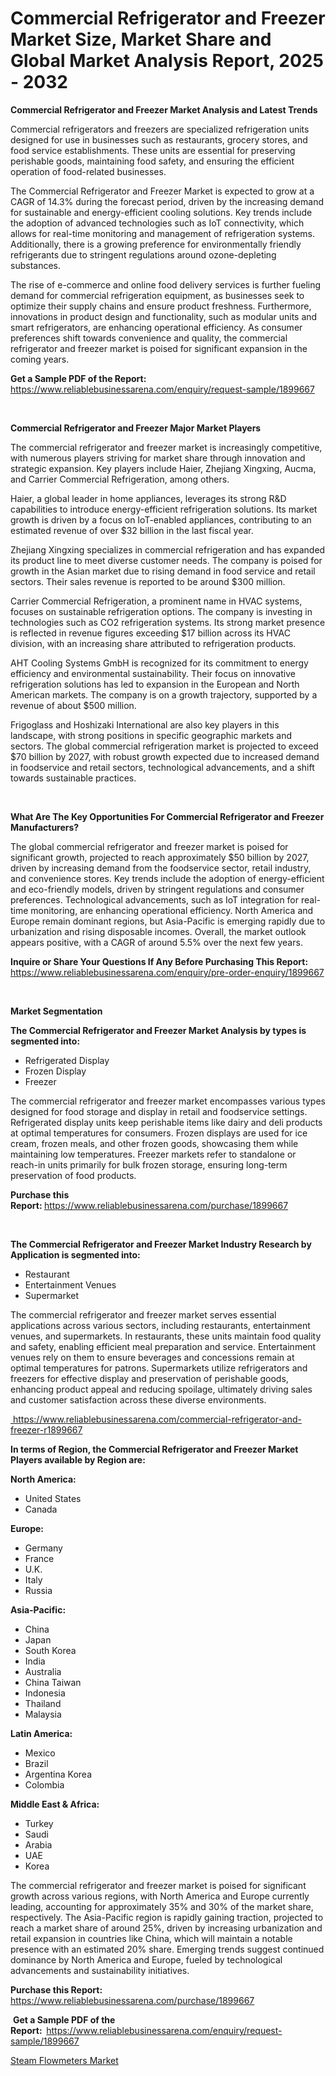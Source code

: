 <p><h1>Commercial Refrigerator and Freezer Market Size, Market Share and Global Market Analysis Report, 2025 - 2032</h1></p><p><strong>Commercial Refrigerator and Freezer Market Analysis and Latest Trends</strong></p>
<p><p>Commercial refrigerators and freezers are specialized refrigeration units designed for use in businesses such as restaurants, grocery stores, and food service establishments. These units are essential for preserving perishable goods, maintaining food safety, and ensuring the efficient operation of food-related businesses. </p><p>The Commercial Refrigerator and Freezer Market is expected to grow at a CAGR of 14.3% during the forecast period, driven by the increasing demand for sustainable and energy-efficient cooling solutions. Key trends include the adoption of advanced technologies such as IoT connectivity, which allows for real-time monitoring and management of refrigeration systems. Additionally, there is a growing preference for environmentally friendly refrigerants due to stringent regulations around ozone-depleting substances. </p><p>The rise of e-commerce and online food delivery services is further fueling demand for commercial refrigeration equipment, as businesses seek to optimize their supply chains and ensure product freshness. Furthermore, innovations in product design and functionality, such as modular units and smart refrigerators, are enhancing operational efficiency. As consumer preferences shift towards convenience and quality, the commercial refrigerator and freezer market is poised for significant expansion in the coming years.</p></p>
<p><strong>Get a Sample PDF of the Report:&nbsp;</strong> <a href="https://www.reliablebusinessarena.com/enquiry/request-sample/1899667?utm_campaign=3535&utm_medium=2&utm_source=Github&utm_content=ia&utm_term=10042025&utm_id=commercial-refrigerator-and-freezer">https://www.reliablebusinessarena.com/enquiry/request-sample/1899667</a></p>
<p>&nbsp;</p>
<p><strong>Commercial Refrigerator and Freezer Major Market Players</strong></p>
<p><p>The commercial refrigerator and freezer market is increasingly competitive, with numerous players striving for market share through innovation and strategic expansion. Key players include Haier, Zhejiang Xingxing, Aucma, and Carrier Commercial Refrigeration, among others.</p><p>Haier, a global leader in home appliances, leverages its strong R&D capabilities to introduce energy-efficient refrigeration solutions. Its market growth is driven by a focus on IoT-enabled appliances, contributing to an estimated revenue of over $32 billion in the last fiscal year.</p><p>Zhejiang Xingxing specializes in commercial refrigeration and has expanded its product line to meet diverse customer needs. The company is poised for growth in the Asian market due to rising demand in food service and retail sectors. Their sales revenue is reported to be around $300 million.</p><p>Carrier Commercial Refrigeration, a prominent name in HVAC systems, focuses on sustainable refrigeration options. The company is investing in technologies such as CO2 refrigeration systems. Its strong market presence is reflected in revenue figures exceeding $17 billion across its HVAC division, with an increasing share attributed to refrigeration products.</p><p>AHT Cooling Systems GmbH is recognized for its commitment to energy efficiency and environmental sustainability. Their focus on innovative refrigeration solutions has led to expansion in the European and North American markets. The company is on a growth trajectory, supported by a revenue of about $500 million.</p><p>Frigoglass and Hoshizaki International are also key players in this landscape, with strong positions in specific geographic markets and sectors. The global commercial refrigeration market is projected to exceed $70 billion by 2027, with robust growth expected due to increased demand in foodservice and retail sectors, technological advancements, and a shift towards sustainable practices.</p></p>
<p>&nbsp;</p>
<p><strong>What Are The Key Opportunities For Commercial Refrigerator and Freezer Manufacturers?</strong></p>
<p><p>The global commercial refrigerator and freezer market is poised for significant growth, projected to reach approximately $50 billion by 2027, driven by increasing demand from the foodservice sector, retail industry, and convenience stores. Key trends include the adoption of energy-efficient and eco-friendly models, driven by stringent regulations and consumer preferences. Technological advancements, such as IoT integration for real-time monitoring, are enhancing operational efficiency. North America and Europe remain dominant regions, but Asia-Pacific is emerging rapidly due to urbanization and rising disposable incomes. Overall, the market outlook appears positive, with a CAGR of around 5.5% over the next few years.</p></p>
<p><strong>Inquire or Share Your Questions If Any Before Purchasing This Report:</strong> <a href="https://www.reliablebusinessarena.com/enquiry/pre-order-enquiry/1899667?utm_campaign=3535&utm_medium=2&utm_source=Github&utm_content=ia&utm_term=10042025&utm_id=commercial-refrigerator-and-freezer">https://www.reliablebusinessarena.com/enquiry/pre-order-enquiry/1899667</a></p>
<p>&nbsp;</p>
<p><strong>Market Segmentation</strong></p>
<p><strong>The Commercial Refrigerator and Freezer Market Analysis by types is segmented into:</strong></p>
<p><ul><li>Refrigerated Display</li><li>Frozen Display</li><li>Freezer</li></ul></p>
<p><p>The commercial refrigerator and freezer market encompasses various types designed for food storage and display in retail and foodservice settings. Refrigerated display units keep perishable items like dairy and deli products at optimal temperatures for consumers. Frozen displays are used for ice cream, frozen meals, and other frozen goods, showcasing them while maintaining low temperatures. Freezer markets refer to standalone or reach-in units primarily for bulk frozen storage, ensuring long-term preservation of food products.</p></p>
<p><strong>Purchase this Report:&nbsp;</strong><a href="https://www.reliablebusinessarena.com/purchase/1899667?utm_campaign=3535&utm_medium=2&utm_source=Github&utm_content=ia&utm_term=10042025&utm_id=commercial-refrigerator-and-freezer">https://www.reliablebusinessarena.com/purchase/1899667</a></p>
<p>&nbsp;</p>
<p><strong>The Commercial Refrigerator and Freezer Market Industry Research by Application is segmented into:</strong></p>
<p><ul><li>Restaurant</li><li>Entertainment Venues</li><li>Supermarket</li></ul></p>
<p><p>The commercial refrigerator and freezer market serves essential applications across various sectors, including restaurants, entertainment venues, and supermarkets. In restaurants, these units maintain food quality and safety, enabling efficient meal preparation and service. Entertainment venues rely on them to ensure beverages and concessions remain at optimal temperatures for patrons. Supermarkets utilize refrigerators and freezers for effective display and preservation of perishable goods, enhancing product appeal and reducing spoilage, ultimately driving sales and customer satisfaction across these diverse environments.</p></p>
<p><a href="https://www.reliablebusinessarena.com/commercial-refrigerator-and-freezer-r1899667?utm_campaign=3535&utm_medium=2&utm_source=Github&utm_content=ia&utm_term=10042025&utm_id=commercial-refrigerator-and-freezer">&nbsp;https://www.reliablebusinessarena.com/commercial-refrigerator-and-freezer-r1899667</a></p>
<p><strong>In terms of Region, the Commercial Refrigerator and Freezer Market Players available by Region are:</strong></p>
<p>
    <p> <strong> North America: </strong>
        <ul>
            <li>United States</li>
            <li>Canada</li>
        </ul>
        </p> 
    <p> <strong> Europe: </strong>
        <ul>
            <li>Germany</li>
            <li>France</li>
            <li>U.K.</li>
            <li>Italy</li>
            <li>Russia</li>
        </ul>
        </p> 
    <p> <strong> Asia-Pacific: </strong>
        <ul>
            <li>China</li>
            <li>Japan</li>
            <li>South Korea</li>
            <li>India</li>
            <li>Australia</li>
            <li>China Taiwan</li>
            <li>Indonesia</li>
            <li>Thailand</li>
            <li>Malaysia</li>
        </ul>
        </p> 
    <p> <strong> Latin America: </strong>
        <ul>
            <li>Mexico</li>
            <li>Brazil</li>
            <li>Argentina Korea</li>
            <li>Colombia</li>
        </ul>
        </p> 
    <p> <strong> Middle East & Africa: </strong>
        <ul>
            <li>Turkey</li>
            <li>Saudi</li>
            <li>Arabia</li>
            <li>UAE</li>
            <li>Korea</li>
        </ul>
    </p>
    </p>
<p><p>The commercial refrigerator and freezer market is poised for significant growth across various regions, with North America and Europe currently leading, accounting for approximately 35% and 30% of the market share, respectively. The Asia-Pacific region is rapidly gaining traction, projected to reach a market share of around 25%, driven by increasing urbanization and retail expansion in countries like China, which will maintain a notable presence with an estimated 20% share. Emerging trends suggest continued dominance by North America and Europe, fueled by technological advancements and sustainability initiatives.</p></p>
<p><strong>Purchase this Report: </strong><a href="https://www.reliablebusinessarena.com/purchase/1899667?utm_campaign=3535&utm_medium=2&utm_source=Github&utm_content=ia&utm_term=10042025&utm_id=commercial-refrigerator-and-freezer">https://www.reliablebusinessarena.com/purchase/1899667</a></p>
<p>&nbsp;<strong>Get a Sample PDF of the Report:&nbsp;&nbsp;</strong><a href="https://www.reliablebusinessarena.com/enquiry/request-sample/1899667?utm_campaign=3535&utm_medium=2&utm_source=Github&utm_content=ia&utm_term=10042025&utm_id=commercial-refrigerator-and-freezer">https://www.reliablebusinessarena.com/enquiry/request-sample/1899667</a></p>
<p><strong></strong></p>
<p><p><a href="https://github.com/viipposahko25/Market-Research-Report-List-1/blob/main/steam-flowmeters-market.md?utm_campaign=3535&utm_medium=2&utm_source=Github&utm_content=ia&utm_term=10042025&utm_id=commercial-refrigerator-and-freezer">Steam Flowmeters Market</a></p></p>